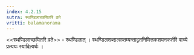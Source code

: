 ```yaml
---
index: 4.2.15
sutra: स्थण्डिलाच्छयितरि व्रते
vritti: balamanorama
---
```


<<स्थण्डिलाच्छयितरि व्रते>> - स्थण्डिलात् । स्थण्डिलशब्दात्सप्तम्यन्ताद्व्रतनिमित्तकशयनकर्तरि वाच्ये प्रत्ययः स्यादित्यर्थः । 